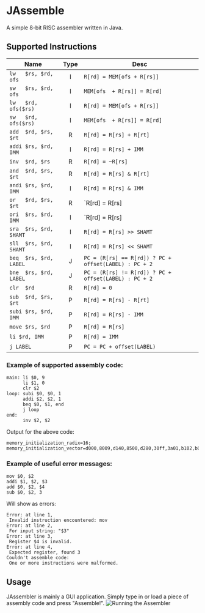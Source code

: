 # JAssemble
A simple 8-bit RISC assembler written in Java.

## Supported Instructions
|Name                   |Type |Desc                                                    |
|-----------------------|:---:|--------------------------------------------------------|
|`lw   $rs, $rd, ofs`   |  I  | `R[rd] = MEM[ofs + R[rs]]`                             |
|`sw   $rs, $rd, ofs`   |  I  | `MEM[ofs  + R[rs]] = R[rd]`                            |
|`lw   $rd, ofs($rs)`   |  I  | `R[rd] = MEM[ofs + R[rs]]`                             |
|`sw   $rd, ofs($rs)`   |  I  | `MEM[ofs  + R[rs]] = R[rd]`                            |
|`add  $rd, $rs, $rt`   |  R  | `R[rd] = R[rs] + R[rt]`                                |
|`addi $rs, $rd, IMM`   |  I  | `R[rd] = R[rs] + IMM`                                  |
|`inv  $rd, $rs`        |  R  | `R[rd] = ~R[rs]`                                       |
|`and  $rd, $rs, $rt`   |  R  | `R[rd] = R[rs] & R[rt]`                                |
|`andi $rs, $rd, IMM`   |  I  | `R[rd] = R[rs] & IMM`                                  |
|`or   $rd, $rs, $rt`   |  R  | `R[rd] = R[rs] | R[rt]`                                |
|`ori  $rs, $rd, IMM`   |  I  |  `R[rd] = R[rs] | IMM`                                 |
|`sra  $rs, $rd, SHAMT` |  I  | `R[rd] = R[rs] >> SHAMT`                               |
|`sll  $rs, $rd, SHAMT` |  I  | `R[rd] = R[rs] << SHAMT`                               |
|`beq  $rs, $rd, LABEL` |  J  | `PC = (R[rs] == R[rd]) ? PC + offset(LABEL) : PC + 2`  |
|`bne  $rs, $rd, LABEL` |  J  | `PC = (R[rs] != R[rd]) ? PC + offset(LABEL) : PC + 2`  |
|`clr  $rd`             |  R  | `R[rd] = 0`                                            |
|`sub  $rd, $rs, $rt`   |  P  | `R[rd] = R[rs] - R[rt]`                                |
|`subi $rs, $rd, IMM`   |  P  | `R[rd] = R[rs] - IMM`                                  |
|`move $rs, $rd`        |  P  | `R[rd] = R[rs]`                                        |
|`li $rd, IMM`          |  P  | `R[rd] = IMM`                                          |
|`j LABEL`              |  P  | `PC = PC + offset(LABEL)`                              |

### Example of supported assembly code:

```
main: li $0, 9
      li $1, 0
      clr $2
loop: subi $0, $0, 1
      addi $2, $2, 1
      beq $0, $1, end
      j loop
end:
      inv $2, $2
```

Output for the above code:
```
memory_initialization_radix=16;
memory_initialization_vector=d000,8009,d140,8500,d280,30ff,3a01,b102,b0fd,4880;
```

### Example of useful error messages:
```
mov $0, $2
addi $1, $2, $3
add $0, $2, $4
sub $0, $2, 3
```

Will show as errors:

```
Error: at line 1,
 Invalid instruction encountered: mov
Error: at line 2,
 For input string: "$3"
Error: at line 3,
 Register $4 is invalid.
Error: at line 4,
 Expected register, found 3
Couldn't assemble code:
 One or more instructions were malformed.
```

## Usage
JAssembler is mainly a GUI application. Simply type in or load a piece of
assembly code and press "Assemble!".
![Running the Assembler](https://i.imgur.com/wuUej0g.png)